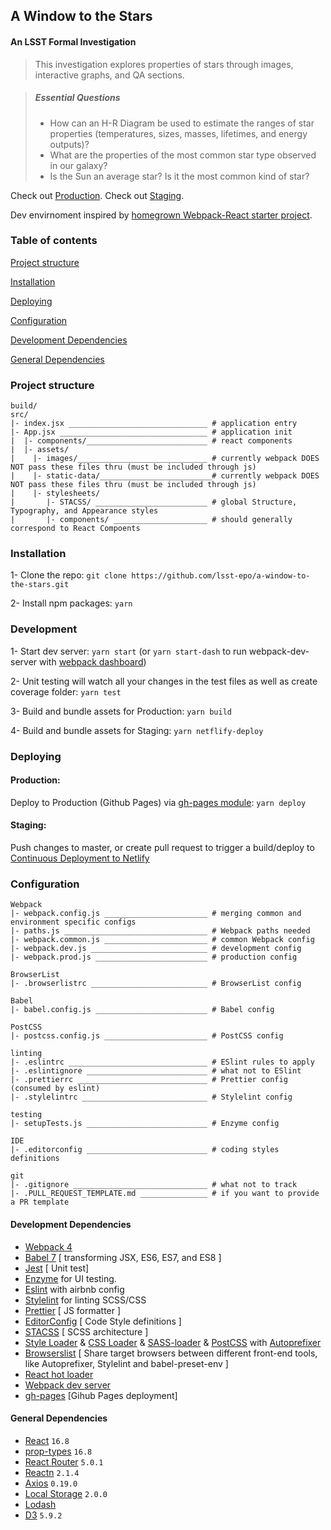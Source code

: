 ## A Window to the Stars
#### An LSST Formal Investigation

> This investigation explores properties of stars through images, interactive graphs, and QA sections.

>##### Essential Questions
>- How can an H-R Diagram be used to estimate the ranges of star properties (temperatures, sizes, masses, lifetimes, and energy outputs)?
>- What are the properties of the most common star type observed in our galaxy?
>- Is the Sun an average star? Is it the most common kind of star?


Check out [Production](https://lsst-epo.github.io/a-window-to-the-stars).
Check out [Staging](https://a-window-to-the-stars.netlify.com/#/).

Dev envirnoment inspired by [homegrown Webpack-React starter project](https://github.com/lsst-epo/webpack-react-boilerplate).

### Table of contents

[Project structure](#project-structure)

[Installation](#installation)

[Deploying](#deploying)

[Configuration](#configuration)

[Development Dependencies](#development-dependencies)

[General Dependencies](#general-dependencies)

### Project structure

```
build/
src/
|- index.jsx _______________________________ # application entry
|- App.jsx _________________________________ # application init
|  |- components/___________________________ # react components
|  |- assets/
|    |- images/_____________________________ # currently webpack DOES NOT pass these files thru (must be included through js)
|    |- static-data/_________________________# currently webpack DOES NOT pass these files thru (must be included through js)
|    |- stylesheets/
|       |- STACSS/ _________________________ # global Structure, Typography, and Appearance styles
|       |- components/ _____________________ # should generally correspond to React Compoents
```

### Installation

1- Clone the repo: `git clone https://github.com/lsst-epo/a-window-to-the-stars.git`

2- Install npm packages: `yarn`

### Development

1- Start dev server: `yarn start` (or `yarn start-dash` to run webpack-dev-server with [webpack dashboard](https://github.com/FormidableLabs/webpack-dashboard))

2- Unit testing will watch all your changes in the test files as well as create coverage folder: `yarn test`

3- Build and bundle assets for Production: `yarn build`

4- Build and bundle assets for Staging: `yarn netflify-deploy`

### Deploying

#### Production:

Deploy to Production (Github Pages) via [gh-pages module](https://github.com/tschaub/gh-pages): `yarn deploy`

#### Staging:

Push changes to master, or create pull request to trigger a build/deploy to [Continuous Deployment to Netlify](https://www.netlify.com/docs/continuous-deployment/)

### Configuration

```
Webpack
|- webpack.config.js _______________________ # merging common and environment specific configs
|- paths.js ________________________________ # Webpack paths needed
|- webpack.common.js _______________________ # common Webpack config
|- webpack.dev.js __________________________ # development config
|- webpack.prod.js _________________________ # production config

BrowserList
|- .browserlistrc __________________________ # BrowserList config

Babel
|- babel.config.js _________________________ # Babel config

PostCSS
|- postcss.config.js _______________________ # PostCSS config

linting
|- .eslintrc _______________________________ # ESlint rules to apply
|- .eslintignore ___________________________ # what not to ESlint
|- .prettierrc _____________________________ # Prettier config (consumed by eslint)
|- .stylelintrc ____________________________ # Stylelint config

testing
|- setupTests.js ___________________________ # Enzyme config

IDE
|- .editorconfig ___________________________ # coding styles definitions

git
|- .gitignore ______________________________ # what not to track
|- .PULL_REQUEST_TEMPLATE.md _______________ # if you want to provide a PR template
```

#### Development Dependencies

- [Webpack 4](https://github.com/webpack/webpack)
- [Babel 7](https://github.com/babel/babel) [ transforming JSX, ES6, ES7, and ES8 ]
- [Jest](https://github.com/facebook/jest) [ Unit test]
- [Enzyme](http://airbnb.io/enzyme/) for UI testing.
- [Eslint](https://github.com/eslint/eslint/) with airbnb config
- [Stylelint](https://stylelint.io/) for linting SCSS/CSS
- [Prettier](https://github.com/prettier/prettier) [ JS formatter ]
- [EditorConfig](https://editorconfig.org/) [ Code Style definitions ]
- [STACSS](https://github.com/castiron/STACSS) [ SCSS architecture ]
- [Style Loader](https://github.com/webpack-contrib/style-loader) & [CSS Loader](https://github.com/webpack-contrib/css-loader) & [SASS-loader](https://github.com/webpack-contrib/sass-loader) & [PostCSS](https://github.com/postcss/postcss) with [Autoprefixer](https://github.com/postcss/autoprefixer)
- [Browserslist](https://github.com/browserslist/browserslist) [ Share target browsers between different front-end tools, like Autoprefixer, Stylelint and babel-preset-env ]
- [React hot loader](https://github.com/gaearon/react-hot-loader)
- [Webpack dev server](https://github.com/webpack/webpack-dev-server)
- [gh-pages](https://github.com/tschaub/gh-pages) [Gihub Pages deployment]

#### General Dependencies
- [React](https://github.com/facebook/react) `16.8`
- [prop-types](https://github.com/facebook/prop-types) `16.8`
- [React Router](https://github.com/ReactTraining/react-router) `5.0.1`
- [Reactn](https://github.com/CharlesStover/reactn) `2.1.4`
- [Axios](https://github.com/axios/axios) `0.19.0`
- [Local Storage](https://github.com/bevacqua/local-storage) `2.0.0`
- [Lodash](https://github.com/lodash/lodash)
- [D3](https://github.com/d3/d3) `5.9.2`
